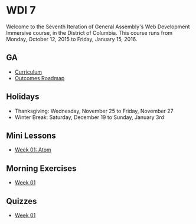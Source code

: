 # WDI 7

Welcome to the Seventh Iteration of General Assembly's Web Development Immersive course, in the District of Columbia.  This course runs from Monday, October 12, 2015 to Friday, January 15, 2016.

## GA

- [Curriculum](https://github.com/ga-dc/curriculum)
- [Outcomes Roadmap](https://docs.google.com/document/d/1ZZO9JNx5NLSO5BD7IY0m2ApyiaWfaZWSgVKGEckGJoY/edit?usp=sharing)

## Holidays

- Thanksgiving: Wednesday, November 25 to Friday, November 27
- Winter Break: Saturday, December 19 to Sunday, January 3rd

## Mini Lessons

- [Week 01: Atom](https://github.com/ga-dc/mini-lessons/atom/readme.md)

## Morning Exercises

- [Week 01](https://github.com/ga-dc/???)

## Quizzes

- [Week 01]()
